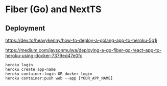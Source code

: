 # Fiber (Go) and NextTS

## Deployment

https://dev.to/heavykenny/how-to-deploy-a-golang-app-to-heroku-5g1j


https://medium.com/jaysonmulwa/deploying-a-go-fiber-go-react-app-to-heroku-using-docker-7379ed47e0fc

```
heroku login
heroku create app-name
heroku container:login OR docker login
heroku container:push web --app [YOUR_APP_NAME]
```
